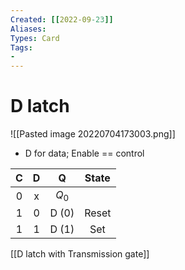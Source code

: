 ```yaml
---
Created: [[2022-09-23]]
Aliases: 
Types: Card
Tags: 
- 
---
```

# D latch
![[Pasted image 20220704173003.png]]
- D for data; Enable == control

|  C  |  D  |   Q   | State |
|:---:|:---:|:-----:|:-----:|
|  0  |  x  | $Q_0$ |       |
|  1  |  0  | D (0) | Reset |
|  1  |  1  | D (1) |  Set  |

[[D latch with Transmission gate]]
